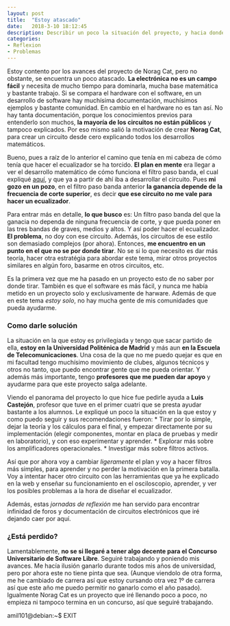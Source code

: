 ```yaml
---
layout: post
title:  "Estoy atascado"
date:   2018-3-10 18:12:45
description: Describir un poco la situación del proyecto, y hacia donde me dirijo.
categories:
- Reflexion
- Problemas
---
```


Estoy contento por los avances del proyecto de Norag Cat, pero no obstante, se encuentra un poco atascado. **La electrónica no es un campo fácil** y necesita de mucho tiempo para dominarla, mucha base matemática y bastante trabajo. Si se compara el hardware con el software, en un desarrollo de software hay muchísima documentación, muchísimos ejemplos y bastante comunidad. En cambio en el hardware no es tan así. No hay tanta documentación, porque los conocimientos previos para entenderlo son muchos, **la mayoría de los circuitos no están públicos** y tampoco explicados. Por eso mismo salió la motivación de crear **Norag Cat**, para crear un circuito desde cero explicando todos los desarrollos matemáticos.

Bueno, pues a raíz de lo anterior el camino que tenía en mi cabeza de cómo tenía que hacer el ecualizador se ha torcido. **El plan en mente** era llegar a ver el desarrollo matemático de cómo funciona el filtro paso banda, el cual expliqué [aquí](../Filtro-baso-banda-con-ganacia/), y que ya a partir de ahí iba a desarrollar el circuito. Pues **mi gozo en un pozo**, en el filtro paso banda anterior **la ganancia depende de la frecuencia de corte superior**, es decir **que ese circuito no me vale para hacer un ecualizador**.

Para entrar más en detalle, **lo que busco** es: Un filtro paso banda del que la ganacia no dependa de ninguna frecuencia de corte, y que pueda poner en las tres bandas de graves, medios y altos. Y así poder hacer el ecualizador. **El problema**, no doy con ese circuito. Además, los circuitos de ese estilo son demasiado complejos (por ahora). Entonces, **me encuentro en un punto en el que no se por donde tirar**. No se si lo que necesito es dar más teoría, hacer otra estratégia para abordar este tema, mirar otros proyectos similares en algún foro, basarme en otros circuitos, etc.

Es la primera vez que me ha pasado en un proyecto esto de no saber por donde tirar. También es que el software es más fácil, y nunca me había metido en un proyecto solo y exclusivamente de harware. Además de que en este tema *estoy solo*, no hay mucha gente de mis comunidades que pueda ayudarme.

### Como darle solución

La situación en la que estoy es privilegiada y tengo que sacar partido de ella, **estoy en la Universidad Politénica de Madrid** y más aun **en la Escuela de Telecomunicaciones**. Una cosa de la que no me puedo quejar es que en mi facultad tengo muchísimo movimiento de clubes, algunos técnicos y otros no tanto, que puedo encontrar gente que me pueda orientar. Y además más importante, tengo **profesores que me pueden dar apoyo** y ayudarme para que este proyecto salga adelante.

Viendo el panorama del proyecto lo que hice fue pedirle ayuda a **Luis Castejón**, profesor que tuve en el primer cuatri que se presta ayudar bastante a los alumnos. Le expliqué un poco la situación en la que estoy y como puedo seguir y sus recomendaciones fueron:
    * Tirar por lo simple, dejar la teoría y los cálculos para el final, y empezar directamente por su implementación (elegir componentes, montar en placa de pruebas y medir en laboratorio), y con eso experimentar y aprender.
    * Explorar más sobre los amplificadores operacionales.
    * Investigar más sobre filtros activos.

Así que por ahora voy a cambiar *ligeramente* el plan y voy a hacer filtros más simples, para aprender y no perder la motivación en la primera batalla. Voy a intentar hacer otro circuito con las herramientas que ya he explicado en la web y enseñar su funcionamiento en el osciloscopio, aprender, y ver los posibles problemas a la hora de diseñar el ecualizador.

Además, estas *jornadas de reflexión* me han servido para encontrar infinidad de foros y documentación de circuitos electrónicos que iré dejando caer por aquí.

### ¿Está perdido?

Lamentablemente, **no se si llegaré a tener algo decente para el Concurso Universitario de Software Libre**. Seguiré trabajando y poniendo mis avances. Me hacía ilusión ganarlo durante todos mis años de universidad, pero por ahora este no tiene pinta que sea. (Aunque viendolo de otra forma, me he cambiado de carrera así que estoy cursando otra vez 1º de carrera así que este año me puedo permitir no ganarlo como el año pasado). Igualmente Norag Cat es un proyecto que iré llenando poco a poco, no empieza ni tampoco termina en un concurso, así que seguiré trabajando.

amil101@debian:~$ EXIT
